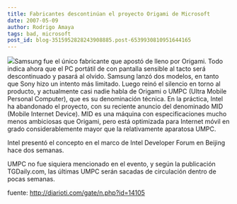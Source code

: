 ```yaml
---
title: Fabricantes descontinúan el proyecto Origami de Microsoft
date: 2007-05-09
author: Rodrigo Amaya
tags: bad, microsoft
post_id: blog-3515952828243908885.post-6539930810951644165
---
```


[![](http://bp3.blogger.com/_ayvorITawE4/RkUlFUK332I/AAAAAAAAAWY/BaoO3xygYlc/s400/14105b_origami.gif)](http://bp3.blogger.com/_ayvorITawE4/RkUlFUK332I/AAAAAAAAAWY/BaoO3xygYlc/s1600-h/14105b_origami.gif)Samsung fue el único fabricante que apostó de lleno por Origami. Todo indica ahora que el PC portátil de con pantalla sensible al tacto será descontinuado y pasará al olvido. Samsung lanzó dos modelos, en tanto que Sony hizo un intento más limitado. Luego reinó el silencio en torno al producto, y actualmente casi nadie habla de Origami o UMPC (Ultra Mobile Personal Computer), que es su denominación técnica. En la práctica, Intel ha abandonado el proyecto, con su reciente anuncio del denominado MID (Mobile Internet Device). MID es una máquina con especificaciones mucho menos ambiciosas que Origami, pero está optimizada para Internet móvil en grado considerablemente mayor que la relativamente aparatosa UMPC.

Intel presentó el concepto en el marco de Intel Developer Forum en Beijing hace dos semanas.

UMPC no fue siquiera mencionado en el evento, y según la publicación TGDaily.com, las últimas UMPC serán sacadas de circulación dentro de pocas semanas.

fuente: http://diarioti.com/gate/n.php?id=14105